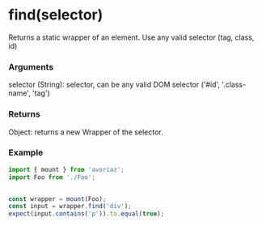# find(selector)

Returns a static wrapper of an element. Use any valid selector (tag, class, id)

### Arguments

selector (String): selector, can be any valid DOM selector ('#id', '.class-name', 'tag')

### Returns

Object: returns a new Wrapper of the selector.

### Example

```js
import { mount } from 'avoriaz';
import Foo from './Foo';


const wrapper = mount(Foo);
const input = wrapper.find('div');
expect(input.contains('p')).to.equal(true);
```